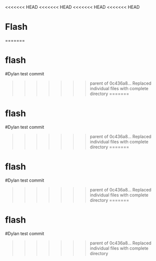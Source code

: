 <<<<<<< HEAD
<<<<<<< HEAD
<<<<<<< HEAD
<<<<<<< HEAD
# Flash
=======
# flash

#Dylan test commit
>>>>>>> parent of 0c436a8... Replaced individual files with complete directory
=======
# flash

#Dylan test commit
>>>>>>> parent of 0c436a8... Replaced individual files with complete directory
=======
# flash

#Dylan test commit
>>>>>>> parent of 0c436a8... Replaced individual files with complete directory
=======
# flash

#Dylan test commit
>>>>>>> parent of 0c436a8... Replaced individual files with complete directory
